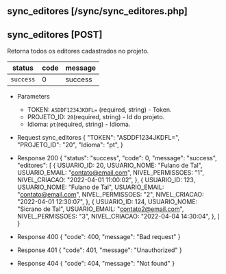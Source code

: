 ## sync_editores [/sync/sync_editores.php]

## sync_editores [POST]

Retorna todos os editores cadastrados no projeto.

status    | code | message
---       | ---  | ---
`success` |  0   | success

+ Parameters 
    + TOKEN: `ASDDF1234JKDFL=` (required, string) - Token.
    + PROJETO_ID: `20`(required, string) - Id do projeto.
    + Idioma: `pt`(required, string) - Idioma.

+ Request sync_editores
    {
        "TOKEN": "ASDDF1234JKDFL=",
        "PROJETO_ID": "20",
        "Idioma": "pt",
    }

+ Response 200
    {
        "status": "success",
        "code": 0,
        "message": "success",
        "editores": [
            {
                USUARIO_ID: 20,
                USUARIO_NOME: "Fulano de Tal",
                USUARIO_EMAIL: "contato@email.com",
                NIVEL_PERMISSOES: "1",
                NIVEL_CRIACAO: "2022-04-01 11:00:02",
            },
            {
                USUARIO_ID: 123,
                USUARIO_NOME: "Fulano de Tal",
                USUARIO_EMAIL: "contato@email.com",
                NIVEL_PERMISSOES: "2",
                NIVEL_CRIACAO: "2022-04-01 12:30:07",
            },
            {
                USUARIO_ID: 124,
                USUARIO_NOME: "Sicrano de Tal",
                USUARIO_EMAIL: "contato2@email.com",
                NIVEL_PERMISSOES: "3",
                NIVEL_CRIACAO: "2022-04-04 14:30:04",
            },
        ]
    }

+ Response 400
    {
        "code": 400,
        "message": "Bad request"
    }

+ Response 401
    {
        "code": 401,
        "message": "Unauthorized"
    }

+ Response 404
    {
        "code": 404,
        "message": "Not found"
    }